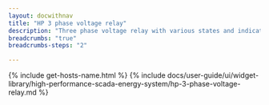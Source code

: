 ```yaml
---
layout: docwithnav
title: "HP 3 phase voltage relay"
description: "Three phase voltage relay with various states and indications."
breadcrumbs: "true"
breadcrumbs-steps: "2"

---
```

{% include get-hosts-name.html %}
{% include docs/user-guide/ui/widget-library/high-performance-scada-energy-system/hp-3-phase-voltage-relay.md %}
